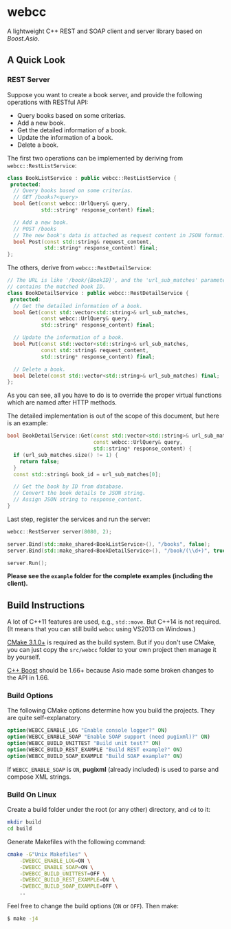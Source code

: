 # webcc

A lightweight C++ REST and SOAP client and server library based on *Boost.Asio*.

## A Quick Look

### REST Server

Suppose you want to create a book server, and provide the following operations with RESTful API:

- Query books based on some criterias.
- Add a new book.
- Get the detailed information of a book.
- Update the information of a book.
- Delete a book.

The first two operations can be implemented by deriving from `webcc::RestListService`:

```cpp
class BookListService : public webcc::RestListService {
 protected:
  // Query books based on some criterias.
  // GET /books?<query>
  bool Get(const webcc::UrlQuery& query,
           std::string* response_content) final;

  // Add a new book.
  // POST /books
  // The new book's data is attached as request content in JSON format.
  bool Post(const std::string& request_content,
            std::string* response_content) final;
};
```

The others, derive from `webcc::RestDetailService`:

```cpp
// The URL is like '/book/{BookID}', and the 'url_sub_matches' parameter
// contains the matched book ID.
class BookDetailService : public webcc::RestDetailService {
 protected:
  // Get the detailed information of a book.
  bool Get(const std::vector<std::string>& url_sub_matches,
           const webcc::UrlQuery& query,
           std::string* response_content) final;

  // Update the information of a book.
  bool Put(const std::vector<std::string>& url_sub_matches,
           const std::string& request_content,
           std::string* response_content) final;

  // Delete a book.
  bool Delete(const std::vector<std::string>& url_sub_matches) final;
};
```

As you can see, all you have to do is to override the proper virtual functions which are named after HTTP methods.

The detailed implementation is out of the scope of this document, but here is an example:

```cpp
bool BookDetailService::Get(const std::vector<std::string>& url_sub_matches,
                            const webcc::UrlQuery& query,
                            std::string* response_content) {
  if (url_sub_matches.size() != 1) {
    return false;
  }
  const std::string& book_id = url_sub_matches[0];

  // Get the book by ID from database.
  // Convert the book details to JSON string.
  // Assign JSON string to response_content.
}
```

Last step, register the services and run the server:

```cpp
webcc::RestServer server(8080, 2);

server.Bind(std::make_shared<BookListService>(), "/books", false);
server.Bind(std::make_shared<BookDetailService>(), "/book/(\\d+)", true);

server.Run();
```

**Please see the `example` folder for the complete examples (including the client).**

## Build Instructions

A lot of C++11 features are used, e.g., `std::move`. But C++14 is not required.
(It means that you can still build `webcc` using VS2013 on Windows.)

[CMake 3.1.0+](https://cmake.org/) is required as the build system. But if you don't use CMake, you can just copy the `src/webcc` folder to your own project then manage it by yourself.

[C++ Boost](https://www.boost.org/) should be 1.66+ because Asio made some broken changes to the API in 1.66.

### Build Options

The following CMake options determine how you build the projects. They are quite self-explanatory.

```cmake
option(WEBCC_ENABLE_LOG "Enable console logger?" ON)
option(WEBCC_ENABLE_SOAP "Enable SOAP support (need pugixml)?" ON)
option(WEBCC_BUILD_UNITTEST "Build unit test?" ON)
option(WEBCC_BUILD_REST_EXAMPLE "Build REST example?" ON)
option(WEBCC_BUILD_SOAP_EXAMPLE "Build SOAP example?" ON)
```

If `WEBCC_ENABLE_SOAP` is `ON`, **pugixml** (already included) is used to parse and compose XML strings.

### Build On Linux

Create a build folder under the root (or any other) directory, and `cd` to it:
```bash
mkdir build
cd build
```
Generate Makefiles with the following command:
```bash
cmake -G"Unix Makefiles" \
    -DWEBCC_ENABLE_LOG=ON \
    -DWEBCC_ENABLE_SOAP=ON \
    -DWEBCC_BUILD_UNITTEST=OFF \
    -DWEBCC_BUILD_REST_EXAMPLE=ON \
    -DWEBCC_BUILD_SOAP_EXAMPLE=OFF \
    ..
```
Feel free to change the build options (`ON` or `OFF`).
Then make:
```bash
$ make -j4
```
